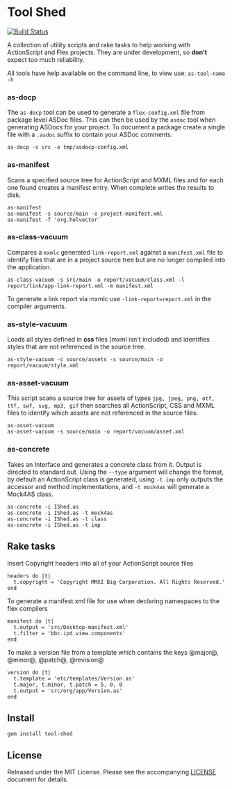 # Tool Shed

[![Build Status](https://secure.travis-ci.org/simongregory/tool-shed.png)](http://travis-ci.org/simongregory/tool-shed)

A collection of utility scripts and rake tasks to help working with ActionScript and Flex projects. They are under development, so **don't** expect too much reliability.

All tools have help available on the command line, to view use: `as-tool-name -h`

### as-docp

The `as-docp` tool can be used to generate a `flex-config.xml` file from package level ASDoc files. This can then be used by the `asdoc` tool when generating ASDocs for your project. To document a package create a single file with a `.asdoc` suffix to contain your ASDoc comments.

    as-docp -s src -o tmp/asdocp-config.xml

### as-manifest

Scans a specified source tree for ActionScript and MXML files and for each one found creates a manifest entry. When complete writes the results to disk.

    as-manifest
    as-manifest -s source/main -o project-manifest.xml
    as-manifest -f 'org.helvector'

### as-class-vacuum

Compares a `mxmlc` generated `link-report.xml` against a `manifest.xml` file to identify files that are in a project source tree but are no longer compiled into the application.

    as-class-vacuum -s src/main -o report/vacuum/class.xml -l report/link/app-link-report.xml -m manifest.xml

To generate a link report via mxmlc use `-link-report=report.xml` in the compiler arguments.

### as-style-vacuum

Loads all styles defined in **css** files (mxml isn't included) and identifies
styles that are not referenced in the source tree.

    as-style-vacuum -c source/assets -s source/main -o report/vacuum/style.xml

### as-asset-vacuum

This script scans a source tree for assets of types `jpg, jpeg, png, otf, ttf, swf, svg, mp3, gif` then searches all ActionScript, CSS and MXML files to identify which assets are not referenced in the source files.

    as-asset-vacuum
    as-asset-vacuum -s source/main -o report/vacuum/asset.xml

### as-concrete

Takes an Interface and generates a concrete class from it. Output is directed to standard out. Using the `--type` argument will change the format, by default an ActionScript class is generated, using `-t imp` only outputs the accessor and method implementations, and `-t mock4as` will generate a Mock4AS class.

    as-concrete -i IShed.as
    as-concrete -i IShed.as -t mock4as
    as-concrete -i IShed.as -t class
    as-concrete -i IShed.as -t imp

## Rake tasks

Insert Copyright headers into all of your ActionScript source files

    headers do |t|
      t.copyright = 'Copyright MMXI Big Corporation. All Rights Reserved.'
    end

To generate a manifest.xml file for use when declaring namespaces to the flex compilers

    manifest do |t|
      t.output = 'src/Desktop-manifest.xml'
      t.filter = 'bbc.ipd.view.components'
    end

To make a version file from a template which contains the keys @major@, @minor@, @patch@, @revision@
    
    version do |t|
      t.template = 'etc/templates/Version.as'
      t.major, t.minor, t.patch = 5, 0, 0
      t.output = 'src/org/app/Version.as'
    end

## Install

    gem install tool-shed

## License

Released under the MIT License. Please see the accompanying [LICENSE](LICENSE) document for
details.
